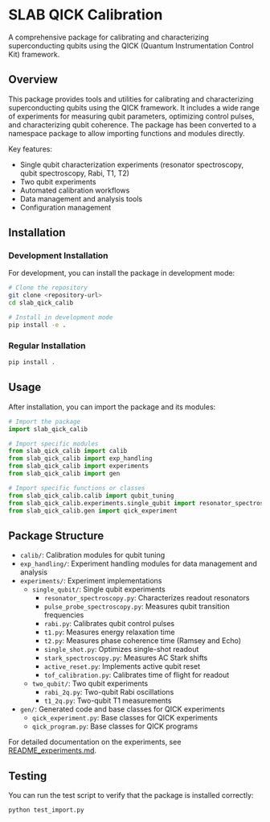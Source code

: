 # SLAB QICK Calibration

A comprehensive package for calibrating and characterizing superconducting qubits using the QICK (Quantum Instrumentation Control Kit) framework.

## Overview

This package provides tools and utilities for calibrating and characterizing superconducting qubits using the QICK framework. It includes a wide range of experiments for measuring qubit parameters, optimizing control pulses, and characterizing qubit coherence. The package has been converted to a namespace package to allow importing functions and modules directly.

Key features:
- Single qubit characterization experiments (resonator spectroscopy, qubit spectroscopy, Rabi, T1, T2)
- Two qubit experiments
- Automated calibration workflows
- Data management and analysis tools
- Configuration management

## Installation

### Development Installation

For development, you can install the package in development mode:

```bash
# Clone the repository
git clone <repository-url>
cd slab_qick_calib

# Install in development mode
pip install -e .
```

### Regular Installation

```bash
pip install .
```

## Usage

After installation, you can import the package and its modules:

```python
# Import the package
import slab_qick_calib

# Import specific modules
from slab_qick_calib import calib
from slab_qick_calib import exp_handling
from slab_qick_calib import experiments
from slab_qick_calib import gen

# Import specific functions or classes
from slab_qick_calib.calib import qubit_tuning
from slab_qick_calib.experiments.single_qubit import resonator_spectroscopy
from slab_qick_calib.gen import qick_experiment
```

## Package Structure

- `calib/`: Calibration modules for qubit tuning
- `exp_handling/`: Experiment handling modules for data management and analysis
- `experiments/`: Experiment implementations
  - `single_qubit/`: Single qubit experiments
    - `resonator_spectroscopy.py`: Characterizes readout resonators
    - `pulse_probe_spectroscopy.py`: Measures qubit transition frequencies
    - `rabi.py`: Calibrates qubit control pulses
    - `t1.py`: Measures energy relaxation time
    - `t2.py`: Measures phase coherence time (Ramsey and Echo)
    - `single_shot.py`: Optimizes single-shot readout
    - `stark_spectroscopy.py`: Measures AC Stark shifts
    - `active_reset.py`: Implements active qubit reset
    - `tof_calibration.py`: Calibrates time of flight for readout
  - `two_qubit/`: Two qubit experiments
    - `rabi_2q.py`: Two-qubit Rabi oscillations
    - `t1_2q.py`: Two-qubit T1 measurements
- `gen/`: Generated code and base classes for QICK experiments
  - `qick_experiment.py`: Base classes for QICK experiments
  - `qick_program.py`: Base classes for QICK programs

For detailed documentation on the experiments, see [README_experiments.md](README_experiments.md).

## Testing

You can run the test script to verify that the package is installed correctly:

```bash
python test_import.py
